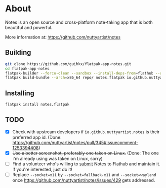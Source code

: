 # About

Notes is an open source and cross-platform note-taking app that is both beautiful and powerful.

More information at: https://github.com/nuttyartist/notes

## Building

```bash
git clone https://github.com/guihkx/flatpak-app-notes.git
cd flatpak-app-notes
flatpak-builder --force-clean --sandbox --install-deps-from=flathub --arch=x86_64 --repo=repo/ builddir/ io.github.nuttyartist.notes.yaml
flatpak build-bundle --arch=x86_64 repo/ notes.flatpak io.github.nuttyartist.notes master
```

## Installing

```bash
flatpak install notes.flatpak
```

## TODO

- [x] Check with upstream developers if `io.github.nuttyartist.notes` is their preferred app id. (Done: https://github.com/nuttyartist/notes/pull/345#issuecomment-1253394408)
- [x] ~~Use a better screenshot, preferably one taken on Linux.~~ (Done: The one I'm already using was taken on Linux, sorry)
- [ ] Find a volunteer who's willing to [submit](https://github.com/flathub/flathub/blob/master/CONTRIBUTING.md) Notes to Flathub and maintain it. If you're interested, just do it!
- [ ] Replace `--socket=x11` by `--socket=fallback-x11` and `--socket=wayland` once https://github.com/nuttyartist/notes/issues/429 gets addressed.